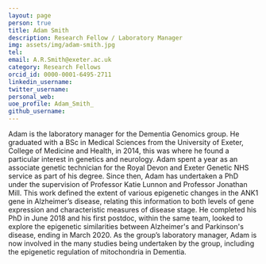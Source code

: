 ```yaml
---
layout: page 
person: true 
title: Adam Smith 
description: Research Fellow / Laboratory Manager 
img: assets/img/adam-smith.jpg
tel: 
email: A.R.Smith@exeter.ac.uk
category: Research Fellows
orcid_id: 0000-0001-6495-2711
linkedin_username:
twitter_username:
personal_web:
uoe_profile: Adam_Smith_
github_username:
---
```


Adam is the laboratory manager for the Dementia Genomics group. He graduated with a BSc in Medical Sciences from the University of Exeter, College of Medicine and Health, in 2014, this was where he found a particular interest in genetics and neurology. Adam spent a year as an associate genetic technician for the Royal Devon and Exeter Genetic NHS service as part of his degree. Since then, Adam has undertaken a PhD under the supervision of Professor Katie Lunnon and Professor Jonathan Mill. This work defined the extent of various epigenetic changes in the ANK1 gene in Alzheimer’s disease, relating this information to both levels of gene expression and characteristic measures of disease stage. He completed his PhD in June 2018 and his first postdoc, within the same team, looked to explore the epigenetic similarities between Alzheimer's and Parkinson's disease, ending in March 2020. As the group’s laboratory manager, Adam is now involved in the many studies being undertaken by the group, including the epigenetic regulation of mitochondria in Dementia. 
